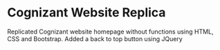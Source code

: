 # Cognizant Website Replica
 Replicated Cognizant website homepage without functions using HTML, CSS and Bootstrap. Added a back to top button using JQuery
